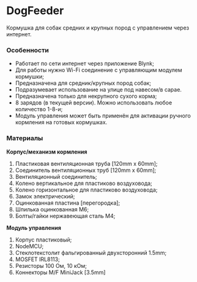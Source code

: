 # DogFeeder
Кормушка для собак средних и крупных пород с управлением через интернет.

### Особенности

- Работает по сети интернет через приложение Blynk;
- Для работы нужно Wi-Fi соединение с управляющим модулем кормушки;
- Предназначена для средник/крупных пород собак;
- Подразумевает использование на улице под навесом/в сарае.
- Предназначена только для некрупного сухого корма;
- 8 зарядов (в текущей версии). Можно использовать любое количество 1-8-и;
- Модуль управления может быть применён для активации ручного кормления на готовых кормушках.

### Материалы

**Корпус/механизм кормления**

1. Пластиковая вентиляционная труба [120mm x 60mm];
2. Соединитель вентиляционных труб [120mm x 60mm];
3. Вентиляционный соединитель;
4. Колено вертикальное для пластиково воздуховода;
5. Колено горизонтальное для пластиково воздуховода;
6. Замок электрический;
7. Оцинкованная пластина [перегородка];
8. Шпилька оцинкованная M6;
9. Болты/гайки нержавеющая сталь M4;

**Модуль управления**

1. Корпус пластиковый;
2. NodeMCU;
3. Стеклотекстолит фальгированный двухсторонний 1.5mm;
4. MOSFET IRL8113;
5. Резисторы 100 Ом, 10 кОм;
6. Коннекторы M/F MiniJack [3.5mm]
